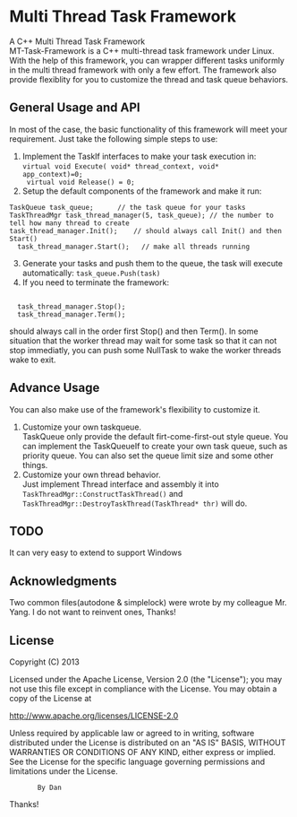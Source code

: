 Multi Thread Task Framework
===========================
A C++ Multi Thread Task Framework<br/>
MT-Task-Framework is a C++ multi-thread task framework under Linux. With the help of this framework, you can wrapper different tasks uniformly in the multi thread framework with only a few effort. The framework also provide flexiblity for you to customize the thread and task queue behaviors.


General Usage and API
---------------------

In most of the case, the basic functionality of this framework will meet your requirement. Just take the following simple steps to use:

1. Implement the TaskIf interfaces to make your task execution in:<br/>
<code>virtual void Execute( void* thread_context,  void* app_context)=0;<br/>
virtual void Release() = 0;</code>
2. Setup the default components of the framework and make it run:<br/>
<pre><code>TaskQueue task_queue;      // the task queue for your tasks
TaskThreadMgr task_thread_manager(5, task_queue); // the number to tell how many thread to create
task_thread_manager.Init();    // should always call Init() and then Start()
  task_thread_manager.Start();   // make all threads running</code></pre>
3. Generate your tasks and push them to the queue, the task will execute automatically:
<code>task_queue.Push(task)</code>
4. If you need to terminate the framework:<br/>
<pre><code>
  task_thread_manager.Stop();
  task_thread_manager.Term();
</code></pre>
  should always call in the order first Stop() and then Term(). In some situation that the worker thread may wait for some task so that it can not stop immediatly, you can push some NullTask to wake the worker threads wake to exit.


Advance Usage
-------------
You can also make use of the framework's flexibility to customize it.<br/>

1. Customize your own taskqueue.<br/>
   TaskQueue only provide the default firt-come-first-out style queue. You can implement the TaskQueueIf to create your own task queue, such as priority queue. You can also set the queue limit size and some other things.
2. Customize your own thread behavior.<br/>
   Just implement Thread interface and assembly it into <code>TaskThreadMgr::ConstructTaskThread()</code> and <code>TaskThreadMgr::DestroyTaskThread(TaskThread* thr)</code> will do.


TODO
----
It can very easy to extend to support Windows


Acknowledgments
---------------
Two common files(autodone & simplelock) were wrote by my colleague Mr. Yang. I do not want to reinvent ones, Thanks!



License
-------
Copyright (C) 2013

Licensed under the Apache License, Version 2.0 (the "License");
you may not use this file except in compliance with the License.
You may obtain a copy of the License at

  http://www.apache.org/licenses/LICENSE-2.0

Unless required by applicable law or agreed to in writing, software
distributed under the License is distributed on an "AS IS" BASIS,
WITHOUT WARRANTIES OR CONDITIONS OF ANY KIND, either express or implied.
See the License for the specific language governing permissions and
limitations under the License.

           By Dan

Thanks!

